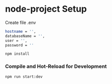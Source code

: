 # node-project Setup

Create file .env
```sh
hostname = '',
databaseName = '',
user = '',
password = ''
```

```sh
npm install
```

### Compile and Hot-Reload for Development

```sh
npm run start:dev
```

